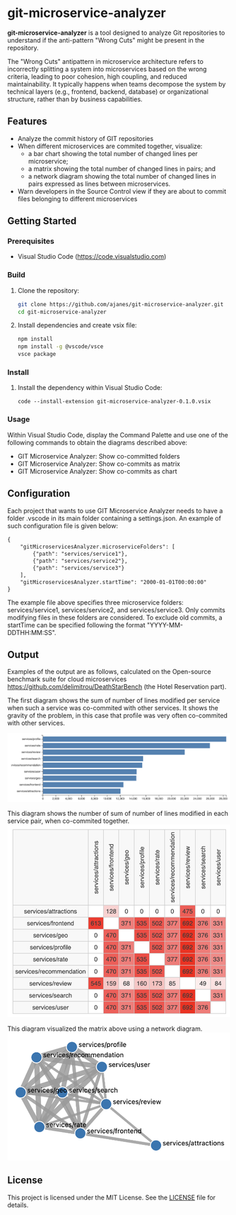# git-microservice-analyzer

**git-microservice-analyzer** is a tool designed to analyze Git repositories to understand if the anti-pattern "Wrong Cuts" might be present in the repository.

The "Wrong Cuts" antipattern in microservice architecture refers to incorrectly splitting a system into microservices based on the wrong criteria, leading to poor cohesion, high coupling, and reduced maintainability. It typically happens when teams decompose the system by technical layers (e.g., frontend, backend, database) or organizational structure, rather than by business capabilities.

## Features

* Analyze the commit history of GIT repositories
* When different microservices are commited together, visualize:
   * a bar chart showing the total number of changed lines per microservice;
   * a matrix showing the total number of changed lines in pairs; and
   * a network diagram showing the total number of changed lines in pairs expressed as lines between microservices.
* Warn developers in the Source Control view if they are about to commit files belonging to different microservices

## Getting Started

### Prerequisites

* Visual Studio Code (https://code.visualstudio.com)

### Build

1. Clone the repository:

   ```bash
   git clone https://github.com/ajanes/git-microservice-analyzer.git
   cd git-microservice-analyzer
   ```

2. Install dependencies and create vsix file:

   ```bash
   npm install
   npm install -g @vscode/vsce
   vsce package
   ```

### Install

1. Install the dependency within Visual Studio Code:


   ```
   code --install-extension git-microservice-analyzer-0.1.0.vsix
   ```

### Usage

Within Visual Studio Code, display the Command Palette and use one of the following commands to obtain the diagrams described above:

* GIT Microservice Analyzer: Show co-committed folders
* GIT Microservice Analyzer: Show co-commits as matrix 
* GIT Microservice Analyzer: Show co-commits as chart 

## Configuration

Each project that wants to use GIT Microservice Analyzer needs to have a folder .vscode in its main folder containing a settings.json. An example of such configuration file is given below:

```
{
    "gitMicroservicesAnalyzer.microserviceFolders": [
        {"path": "services/service1"},
        {"path": "services/service2"},
        {"path": "services/service3"}
    ],
    "gitMicroservicesAnalyzer.startTime": "2000-01-01T00:00:00"
}
```

The example file above specifies three microservice folders: services/service1, services/service2, and services/service3. Only commits modifying files in these folders are considered. To exclude old commits, a startTime can be specified following the format "YYYY-MM-DDTHH:MM:SS". 

## Output

Examples of the output are as follows, calculated on the Open-source benchmark suite for cloud microservices https://github.com/delimitrou/DeathStarBench (the Hotel Reservation part).

The first diagram shows the sum of number of lines modified per service when such a service was co-commited with other services. It shows the gravity of the problem, in this case that profile was very often co-commited with other services. 

![](./images/hotel_bars.png)

This diagram shows the number of sum of number of lines modified in each service pair, when co-commited together.  
![](./images/hotel_matrix.png)

This diagram visualized the matrix above using a network diagram.
![](./images/hotel_network.png)

## License

This project is licensed under the MIT License. See the [LICENSE](LICENSE) file for details.
